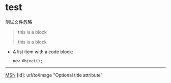 # test
测试文件忽略

> this is a block
> 
> this is a block

*   A list item with a code block:

        new Object();
        
***
[MSN](http://search.msn.com/ "MSN Search")
[id]: url/to/image  "Optional title attribute"
